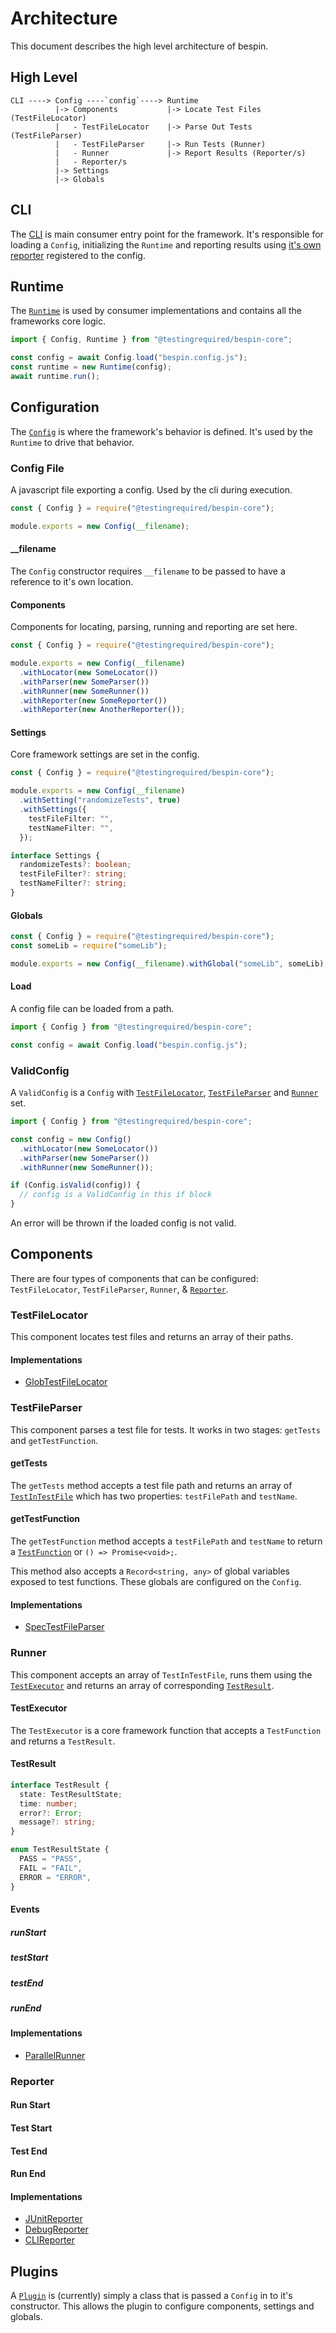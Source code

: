 # Architecture

This document describes the high level architecture of bespin.

## High Level

```
CLI ----> Config ----`config`----> Runtime
          |-> Components           |-> Locate Test Files (TestFileLocator)
          |   - TestFileLocator    |-> Parse Out Tests (TestFileParser)
          |   - TestFileParser     |-> Run Tests (Runner)
          |   - Runner             |-> Report Results (Reporter/s)
          |   - Reporter/s
          |-> Settings
          |-> Globals
```

## CLI

The [CLI](packages/cli) is main consumer entry point for the framework. It's responsible for loading a `Config`, initializing the `Runtime` and reporting results using [it's own reporter](packages/cli/src/CLIReporter.ts) registered to the config.

## Runtime

The [`Runtime`](packages/core/src/Runtime.ts) is used by consumer implementations and contains all the frameworks core logic.

```typescript
import { Config, Runtime } from "@testingrequired/bespin-core";

const config = await Config.load("bespin.config.js");
const runtime = new Runtime(config);
await runtime.run();
```

## Configuration

The [`Config`](packages/core/src/Config.ts) is where the framework's behavior is defined. It's used by the `Runtime` to drive that behavior.

### Config File

A javascript file exporting a config. Used by the cli during execution.

```typescript
const { Config } = require("@testingrequired/bespin-core");

module.exports = new Config(__filename);
```

#### \_\_filename

The `Config` constructor requires `__filename` to be passed to have a reference to it's own location.

#### Components

Components for locating, parsing, running and reporting are set here.

```typescript
const { Config } = require("@testingrequired/bespin-core");

module.exports = new Config(__filename)
  .withLocator(new SomeLocator())
  .withParser(new SomeParser())
  .withRunner(new SomeRunner())
  .withReporter(new SomeReporter())
  .withReporter(new AnotherReporter());
```

#### Settings

Core framework settings are set in the config.

```typescript
const { Config } = require("@testingrequired/bespin-core");

module.exports = new Config(__filename)
  .withSetting("randomizeTests", true)
  .withSettings({
    testFileFilter: "",
    testNameFilter: "",
  });
```

```typescript
interface Settings {
  randomizeTests?: boolean;
  testFileFilter?: string;
  testNameFilter?: string;
}
```

#### Globals

```typescript
const { Config } = require("@testingrequired/bespin-core");
const someLib = require("someLib");

module.exports = new Config(__filename).withGlobal("someLib", someLib);
```

#### Load

A config file can be loaded from a path.

```typescript
import { Config } from "@testingrequired/bespin-core";

const config = await Config.load("bespin.config.js");
```

### ValidConfig

A `ValidConfig` is a `Config` with [`TestFileLocator`](packages/core/src/TestFileLocator.ts), [`TestFileParser`](packages/core/src/TestFileParser.ts) and [`Runner`](packages/core/src/Runner.ts) set.

```typescript
import { Config } from "@testingrequired/bespin-core";

const config = new Config()
  .withLocator(new SomeLocator())
  .withParser(new SomeParser())
  .withRunner(new SomeRunner());

if (Config.isValid(config)) {
  // config is a ValidConfig in this if block
}
```

An error will be thrown if the loaded config is not valid.

## Components

There are four types of components that can be configured: `TestFileLocator`, `TestFileParser`, `Runner`, & [`Reporter`](packages/core/src/Reporter.ts).

### TestFileLocator

This component locates test files and returns an array of their paths.

#### Implementations

- [GlobTestFileLocator](packages/glob-test-file-locator)

### TestFileParser

This component parses a test file for tests. It works in two stages: `getTests` and `getTestFunction`.

#### getTests

The `getTests` method accepts a test file path and returns an array of [`TestInTestFile`](packages/core/src/TestInTestFile.ts) which has two properties: `testFilePath` and `testName`.

#### getTestFunction

The `getTestFunction` method accepts a `testFilePath` and `testName` to return a [`TestFunction`](packages/core/src/TestFunction.ts) or `() => Promise<void>;`.

This method also accepts a `Record<string, any>` of global variables exposed to test functions. These globals are configured on the `Config`.

#### Implementations

- [SpecTestFileParser](packages/spec-test-file-parser)

### Runner

This component accepts an array of `TestInTestFile`, runs them using the [`TestExecutor`](packages/core/src/TestExecutor.ts) and returns an array of corresponding [`TestResult`](packages/core/src/TestResult.ts).

#### TestExecutor

The `TestExecutor` is a core framework function that accepts a `TestFunction` and returns a `TestResult`.

#### TestResult

```typescript
interface TestResult {
  state: TestResultState;
  time: number;
  error?: Error;
  message?: string;
}

enum TestResultState {
  PASS = "PASS",
  FAIL = "FAIL",
  ERROR = "ERROR",
}
```

#### Events

##### runStart

##### testStart

##### testEnd

##### runEnd

#### Implementations

- [ParallelRunner](packages/parallel-runner)

### Reporter

#### Run Start

#### Test Start

#### Test End

#### Run End

#### Implementations

- [JUnitReporter](packages/junit-reporter)
- [DebugReporter](packages/debug-reporter)
- [CLIReporter](packages/cli/src/CLIReporter.ts)

## Plugins

A [`Plugin`](packages/core/src/Plugin.ts) is (currently) simply a class that is passed a `Config` in to it's constructor. This allows the plugin to configure components, settings and globals.
